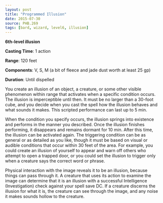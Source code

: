 ```yaml
---
layout: post
title: "Programmed Illusion"
date: 2015-07-30
source: PHB.269
tags: [bard, wizard, level6, illusion]
---
```


**6th-level illusion**

**Casting Time**: 1 action

**Range**: 120 feet

**Components**: V, S, M (a bit of fleece and jade dust worth at least 25 gp)

**Duration**: Until dispelled

You create an illusion of an object, a creature, or some other visible phenomenon within range that activates when a specific condition occurs. The illusion is imperceptible until then. It must be no larger than a 30-foot cube, and you decide when you cast the spell how the illusion behaves and what sounds it makes. This scripted performance can last up to 5 min.

When the condition you specify occurs, the illusion springs into existence and performs in the manner you described. Once the illusion finishes performing, it disappears and remains dormant for 10 min. After this time, the illusion can be activated again. The triggering condition can be as general or as detailed as you like, though it must be based on visual or audible conditions that occur within 30 feet of the area. For example, you could create an illusion of yourself to appear and warn off others who attempt to open a trapped door, or you could set the illusion to trigger only when a creature says the correct word or phrase.

Physical interaction with the image reveals it to be an illusion, because things can pass through it. A creature that uses its action to examine the image can determine that it is an illusion with a successful Intelligence (Investigation) check against your spell save DC. If a creature discerns the illusion for what it is, the creature can see through the image, and any noise it makes sounds hollow to the creature.
